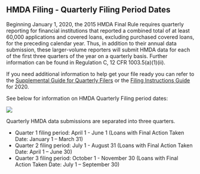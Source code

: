 ## HMDA Filing - Quarterly Filing Period Dates

Beginning January 1, 2020, the 2015 HMDA Final Rule requires quarterly reporting for financial institutions that reported a combined total of at least 60,000 applications and covered loans, excluding purchased covered loans, for the preceding calendar year. Thus, in addition to their annual data submission, these larger-volume reporters will submit HMDA data for each of the first three quarters of the year on a quarterly basis. Further information can be found in Regulation C, 12 CFR 1003.5(a)(1)(ii).

If you need additional information to help get your file ready you can refer to the [Supplemental Guide for Quarterly Filers](https://s3.amazonaws.com/cfpb-hmda-public/prod/help/supplemental-guide-for-quarterly-filers.pdf) or the [Filing Instructions Guide](https://s3.amazonaws.com/cfpb-hmda-public/prod/help/2020-hmda-fig.pdf) for 2020.

See below for information on HMDA Quarterly Filing period dates:

![](https://raw.githubusercontent.com/cfpb/hmda-frontend/master/src/documentation/markdown/images/quarterly_filing.png)

Quarterly HMDA data submissions are separated into three quarters.   

- Quarter 1 filing period: April 1 - June 1 (Loans with Final Action Taken Date: January 1 – March 31)
- Quarter 2 filing period: July 1 - August 31 (Loans with Final Action Taken Date: April 1 – June 30)
- Quarter 3 filing period: October 1 - November 30 (Loans with Final Action Taken Date: July 1 – September 30)
